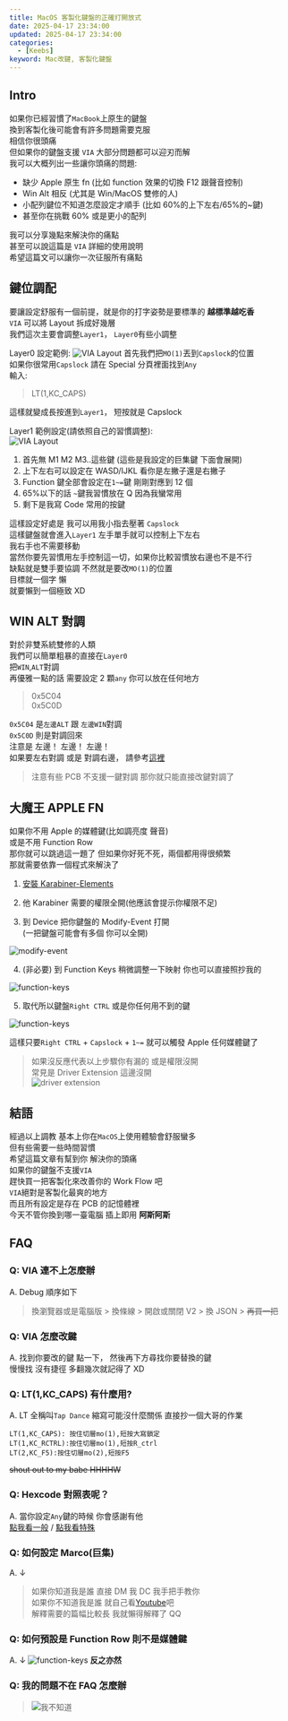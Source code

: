 ```yaml
---
title: MacOS 客製化鍵盤的正確打開放式
date: 2025-04-17 23:34:00
updated: 2025-04-17 23:34:00
categories:
  - [Keebs]
keyword: Mac改鍵, 客製化鍵盤
---
```


## Intro

如果你已經習慣了`MacBook`上原生的鍵盤  
換到客製化後可能會有許多問題需要克服  
相信你很頭痛  
但如果你的鍵盤支援 `VIA` 大部分問題都可以迎刃而解  
我可以大概列出一些讓你頭痛的問題:

<!-- more -->

- 缺少 Apple 原生 fn (比如 function 效果的切換 F12 跟聲音控制)
- Win Alt 相反 (尤其是 Win/MacOS 雙修的人)
- 小配列鍵位不知道怎麼設定才順手 (比如 60%的上下左右/65%的~鍵)
- 甚至你在挑戰 60% 或是更小的配列

我可以分享幾點來解決你的痛點  
甚至可以說這篇是 `VIA` 詳細的使用說明  
希望這篇文可以讓你一次征服所有痛點

## 鍵位調配

要讓設定舒服有一個前提，就是你的打字姿勢是要標準的 **越標準越吃香**  
`VIA` 可以將 Layout 拆成好幾層  
我們這次主要會調整`Layer1`， `Layer0`有些小調整

Layer0 設定範例:
![VIA Layout](../assets/macos-with-custom-keyboard/1.png)
首先我們把`MO(1)`丟到`Capslock`的位置  
如果你很常用`Capslock`
請在 Special 分頁裡面找到`Any`  
輸入:

> LT(1,KC_CAPS)

這樣就變成長按進到`Layer1`， 短按就是 Capslock

Layer1 範例設定(請依照自己的習慣調整):  
![VIA Layout](../assets/macos-with-custom-keyboard/2.png)

1. 首先無 M1 M2 M3..這些鍵 (這些是我設定的巨集鍵 下面會展開)
2. 上下左右可以設定在 WASD/IJKL 看你是左撇子還是右撇子
3. Function 鍵全部會設定在`1~=`鍵 剛剛對應到 12 個
4. 65%以下的話 `~`鍵我習慣放在 Q 因為我蠻常用
5. 剩下是我寫 Code 常用的按鍵

這樣設定好處是 我可以用我小指去壓著 `Capslock`  
這樣鍵盤就會進入`Layer1` 左手單手就可以控制上下左右  
我右手也不需要移動  
當然你要先習慣用左手控制這一切，如果你比較習慣放右邊也不是不行  
缺點就是雙手要協調 不然就是要改`MO(1)`的位置  
目標就一個字 懶  
就要懶到一個極致 XD

## WIN ALT 對調

對於非雙系統雙修的人類  
我們可以簡單粗暴的直接在`Layer0`  
把`WIN`,`ALT`對調  
再優雅一點的話 需要設定 2 顆`any` 你可以放在任何地方

> 0x5C04  
> 0x5C0D

`0x5C04` 是`左邊ALT` 跟 `左邊WIN`對調  
`0x5C0D` 則是對調回來  
注意是 左邊！ 左邊！ 左邊！  
如果要左右對調 或是 對調右邊， 請參考[這裡](https://github.com/qmk/libqmk/blob/master/include/qmk/keycodes/quantum.h)

> 注意有些 PCB 不支援一鍵對調 那你就只能直接改鍵對調了

## 大魔王 APPLE FN

如果你不用 Apple 的媒體鍵(比如調亮度 聲音)  
或是不用 Function Row  
那你就可以跳過這一題了
但如果你好死不死，兩個都用得很頻繁  
那就需要依靠一個程式來解決了

1. [安裝 Karabiner-Elements](https://karabiner-elements.pqrs.org/)
2. 他 Karabiner 需要的權限全開(他應該會提示你權限不足)

3. 到 Device 把你鍵盤的 Modify-Event 打開  
   (一把鍵盤可能會有多個 你可以全開)

![modify-event](../assets/macos-with-custom-keyboard/4.png)

4. (非必要) 到 Function Keys 稍微調整一下映射 你也可以直接照抄我的

![function-keys](../assets/macos-with-custom-keyboard/5.png)

5. 取代所以鍵盤`Right CTRL` 或是你任何用不到的鍵

![function-keys](../assets/macos-with-custom-keyboard/6.png)

這樣只要`Right CTRL` + `Capslock` + `1~=` 就可以觸發 Apple 任何媒體鍵了

> 如果沒反應代表以上步驟你有漏的 或是權限沒開  
> 常見是 Driver Extension 這邊沒開  
> ![driver extension](../assets/macos-with-custom-keyboard/7.png)

## 結語

經過以上調教 基本上你在`MacOS`上使用體驗會舒服蠻多  
但有些需要一些時間習慣  
希望這篇文章有幫到你 解決你的頭痛  
如果你的鍵盤不支援`VIA`  
趕快買一把客製化來改善你的 Work Flow 吧  
`VIA`絕對是客製化最爽的地方  
而且所有設定是存在 PCB 的記憶體裡  
今天不管你換到哪一臺電腦 插上即用 **阿斯阿斯**

## FAQ

### Q: VIA 連不上怎麼辦

A. Debug 順序如下

> 換瀏覽器或是電腦版 > 換條線 > 開啟或關閉 V2 > 換 JSON > ~~再買一把~~

### Q: VIA 怎麼改鍵

A. 找到你要改的鍵 點一下， 然後再下方尋找你要替換的鍵  
慢慢找 沒有捷徑 多翻幾次就記得了 XD

### Q: LT(1,KC_CAPS) 有什麼用?

A. LT 全稱叫`Tap Dance` 縮寫可能沒什麼關係
直接抄一個大哥的作業

```
LT(1,KC_CAPS): 按住切層mo(1),短按大寫鎖定
LT(1,KC_RCTRL):按住切層mo(1),短按R_ctrl
LT(2,KC_F5):按住切層mo(2),短按F5
```

~~shout out to my babe HHHHW~~

### Q: Hexcode 對照表呢？

A.
當你設定`Any`鍵的時候 你會感謝有他  
[點我看一般](https://github.com/qmk/libqmk/blob/master/include/qmk/keycodes/basic.h)
/ [點我看特殊](https://github.com/qmk/libqmk/blob/master/include/qmk/keycodes/quantum.h)

### Q: 如何設定 Marco(巨集)

A. ↓

> 如果你知道我是誰 直接 DM 我 DC 我手把手教你  
> 如果你不知道我是誰 就自己看[Youtube](https://www.youtube.com/watch?v=aKQH09xxWEU)吧  
> 解釋需要的篇幅比較長 我就懶得解釋了 QQ

### Q: 如何預設是 Function Row 則不是媒體鍵

A. ↓
![function-keys](../assets/macos-with-custom-keyboard/3.png)
**反之亦然**

### Q: 我的問題不在 FAQ 怎麼辦

> ![我不知道](https://truth.bahamut.com.tw/s01/202009/9e28a95a8967a458c273b93aca873b93.GIF)
